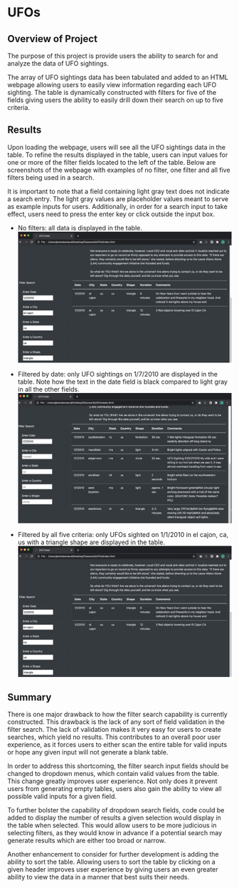 # UFOs

## Overview of Project

The purpose of this project is provide users the ability to search for and analyze the data of UFO sightings.

The array of UFO sightings data has been tabulated and added to an HTML webpage allowing users to easily view information regarding each UFO sighting. The table is dynamically constructed with filters for five of the fields giving users the ability to easily drill down their search on up to five criteria.

## Results

Upon loading the webpage, users will see all the UFO sightings data in the table. To refine the results displayed in the table, users can input values for one or more of the filter fields located to the left of the table. Below are screenshots of the webpage with examples of no filter, one filter and all five filters being used in a search.

It is important to note that a field containing light gray text does not indicate a search entry. The light gray values are placeholder values meant to serve as example inputs for users. Additionally, in order for a search input to take effect, users need to press the enter key or click outside the input box.

- No filters: all data is displayed in the table.
![no-filters-image](webpage-screenshots/ufos-all-filters.png)

- Filtered by date: only UFO sightings on 1/7/2010 are displayed in the table. Note how the text in the date field is black compared to light gray in all the other fields.
![only-date-image](webpage-screenshots/ufos-only-date-filter.png)

- Filtered by all five criteria: only UFOs sighted on 1/1/2010 in el cajon, ca, us with a triangle shape are displayed in the table.
![only-date-image](webpage-screenshots/ufos-all-filters.png)

## Summary

There is one major drawback to how the filter search capability is currently constructed. This drawback is the lack of any sort of field validation in the filter search. The lack of validation makes it very easy for users to create searches, which yield no results. This contributes to an overall poor user experience, as it forces users to either scan the entire table for valid inputs or hope any given input will not generate a blank table.

In order to address this shortcoming, the filter search input fields should be changed to dropdown menus, which contain valid values from the table. This change greatly improves user experience. Not only does it prevent users from generating empty tables, users also gain the ability to view all possible valid inputs for a given field.

To further bolster the capability of dropdown search fields, code could be added to display the number of results a given selection would display in the table when selected. This would allow users to be more judicious in selecting filters, as they would know in advance if a potential search may generate results which are either too broad or narrow.

Another enhancement to consider for further development is adding the ability to sort the table. Allowing users to sort the table by clicking on a given header improves user experience by giving users an even greater ability to view the data in a manner that best suits their needs.
